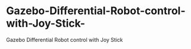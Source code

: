 # Gazebo-Differential-Robot-control-with-Joy-Stick-
Gazebo Differential Robot control with Joy Stick 
